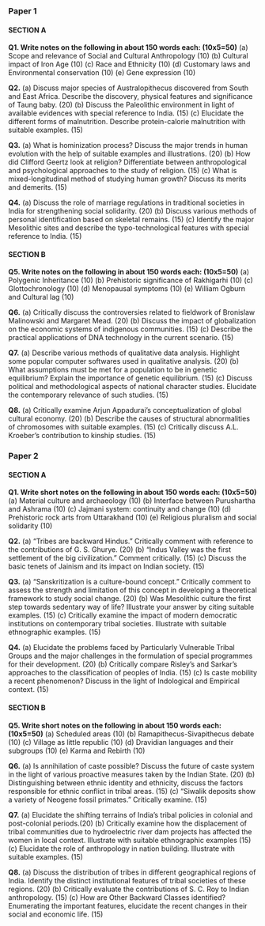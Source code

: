### Paper 1

#### SECTION A

**Q1. Write notes on the following in about 150 words each: (10x5=50)** 
(a) Scope and relevance of Social and Cultural Anthropology (10)
(b) Cultural impact of Iron Age (10) 
(c) Race and Ethnicity (10) 
(d) Customary laws and Environmental conservation (10) 
(e) Gene expression (10)

**Q2.** 
(a) Discuss major species of Australopithecus discovered from South and East Africa. Describe the discovery, physical features and significance of Taung baby. (20) 
(b) Discuss the Paleolithic environment in light of available evidences with special reference to India. (15) 
(c) Elucidate the different forms of malnutrition. Describe protein-calorie malnutrition with suitable examples. (15)

**Q3.** (a) What is hominization process? Discuss the major trends in human evolution with the help of suitable examples and illustrations. (20) 
(b) How did Clifford Geertz look at religion? Differentiate between anthropological and psychological approaches to the study of religion. (15) 
(c) What is mixed-longitudinal method of studying human growth? Discuss its merits and demerits. (15)

**Q4.** (a) Discuss the role of marriage regulations in traditional societies in India for strengthening social solidarity. (20) 
(b) Discuss various methods of personal identification based on skeletal remains. (15) 
(c) Identify the major Mesolithic sites and describe the typo-technological features with special reference to India. (15)

#### SECTION B

**Q5. Write notes on the following in about 150 words each: (10x5=50)** 
(a) Polygenic Inheritance (10) 
(b) Prehistoric significance of Rakhigarhi (10) 
(c) Glottochronology (10) 
(d) Menopausal symptoms (10) 
(e) William Ogburn and Cultural lag (10)

**Q6.** (a) Critically discuss the controversies related to fieldwork of Bronislaw Malinowski and Margaret Mead. (20) 
(b) Discuss the impact of globalization on the economic systems of indigenous communities. (15) (c) Describe the practical applications of DNA technology in the current scenario. (15)

**Q7.** (a) Describe various methods of qualitative data analysis. Highlight some popular computer softwares used in qualitative analysis. (20) 
(b) What assumptions must be met for a population to be in genetic equilibrium? Explain the importance of genetic equilibrium. (15) 
(c) Discuss political and methodological aspects of national character studies. Elucidate the contemporary relevance of such studies. (15)

**Q8.** (a) Critically examine Arjun Appadurai’s conceptualization of global cultural economy. (20) (b) Describe the causes of structural abnormalities of chromosomes with suitable examples. (15) (c) Critically discuss A.L. Kroeber’s contribution to kinship studies. (15)

### Paper 2

#### SECTION A

**Q1. Write short notes on the following in about 150 words each: (10x5=50)** 
(a) Material culture and archaeology (10) 
(b) Interface between Purushartha and Ashrama (10) 
(c) Jajmani system: continuity and change (10) 
(d) Prehistoric rock arts from Uttarakhand (10) 
(e) Religious pluralism and social solidarity (10)

**Q2.** (a) “Tribes are backward Hindus.” Critically comment with reference to the contributions of G. S. Ghurye. (20) 
(b) “Indus Valley was the first settlement of the big civilization.” Comment critically. (15) 
(c) Discuss the basic tenets of Jainism and its impact on Indian society. (15)

**Q3.** (a) “Sanskritization is a culture-bound concept.” Critically comment to assess the strength and limitation of this concept in developing a theoretical framework to study social change. (20) (b) Was Mesolithic culture the first step towards sedentary way of life? Illustrate your answer by citing suitable examples. (15) 
(c) Critically examine the impact of modern democratic institutions on contemporary tribal societies. Illustrate with suitable ethnographic examples. (15)

**Q4.** (a) Elucidate the problems faced by Particularly Vulnerable Tribal Groups and the major challenges in the formulation of special programmes for their development. (20) 
(b) Critically compare Risley’s and Sarkar’s approaches to the classification of peoples of India. (15) 
(c) Is caste mobility a recent phenomenon? Discuss in the light of Indological and Empirical context. (15)

#### SECTION B

**Q5. Write short notes on the following in about 150 words each: (10x5=50)** 
(a) Scheduled areas (10) 
(b) Ramapithecus-Sivapithecus debate (10) 
(c) Village as little republic (10) 
(d) Dravidian languages and their subgroups (10)
(e) Karma and Rebirth (10)

**Q6.** 
(a) Is annihilation of caste possible? Discuss the future of caste system in the light of various proactive measures taken by the Indian State. (20) 
(b) Distinguishing between ethnic identity and ethnicity, discuss the factors responsible for ethnic conflict in tribal areas. (15) 
(c) “Siwalik deposits show a variety of Neogene fossil primates.” Critically examine. (15)

**Q7.** 
(a) Elucidate the shifting terrains of India’s tribal policies in colonial and post-colonial periods.(20) 
(b) Critically examine how the displacement of tribal communities due to hydroelectric river dam projects has affected the women in local context. Illustrate with suitable ethnographic examples (15) 
(c) Elucidate the role of anthropology in nation building. Illustrate with suitable examples. (15)

**Q8.** 
(a) Discuss the distribution of tribes in different geographical regions of India. Identify the distinct institutional features of tribal societies of these regions. (20) 
(b) Critically evaluate the contributions of S. C. Roy to Indian anthropology. (15) 
(c) How are Other Backward Classes identified? Enumerating the important features, elucidate the recent changes in their social and economic life. (15)



